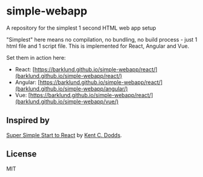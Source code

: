 # simple-webapp
A repository for the simplest 1 second HTML web app setup

"Simplest" here means no compilation, no bundling, no build process - just 1 html file and 1 script file. This is implemented for React, Angular and Vue.

Set them in action here:

* React: [https://barklund.github.io/simple-webapp/react/](barklund.github.io/simple-webapp/react/)
* Angular: [https://barklund.github.io/simple-webapp/react/](barklund.github.io/simple-webapp/angular/)
* Vue: [https://barklund.github.io/simple-webapp/react/](barklund.github.io/simple-webapp/vue/)

## Inspired by

[Super Simple Start to React](https://kentcdodds.com/blog/super-simple-start-to-react) by [Kent C. Dodds](/kentcdodds).

## License

MIT
